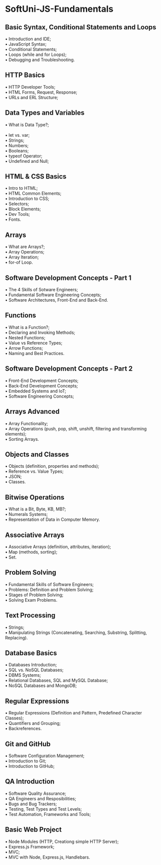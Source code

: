 # SoftUni-JS-Fundamentals



<h2>Basic Syntax, Conditional Statements and Loops</h2>
• Introduction and IDE;<br>
• JavaScript Syntax;<br>
• Conditional Statements;<br>
• Loops (while and for Loops);<br>
• Debugging and Troubleshooting.<br>


<h2>HTTP Basics</h2>
• HTTP Developer Tools;<br>
• HTML Forms, Request, Response;<br>
• URLs and ERL Structure;<br>




<h2>Data Types and Variables</h2>
• What is Data Type?;<br><br>
• let vs. var;<br>
• Strings;<br>
• Numbers;<br>
• Booleans;<br>
• typeof Operator;<br>
• Undefined and Null;<br>



<h2>HTML & CSS Basics</h2>
• Intro to HTML;<br>
• HTML Common Elements;<br>
• Introduction to CSS;<br>
• Selectors;<br>
• Block Elements;<br>
• Dev Tools;<br>
• Fonts.<br>


<h2>Arrays</h2>
• What are Arrays?;<br>
• Array Operations;<br>
• Array Iteration;<br>
• for-of Loop.<br>


<h2>Software Development Concepts - Part 1</h2>
• The 4 Skills of Sotware Engineers;<br>
• Fundamental Software Engineering Concepts;<br>
• Software Architectures, Front-End and Back-End.<br>




<h2>Functions</h2>
• What is a Function?;<br>
• Declaring and Invoking Methods;<br>
• Nested Functions;<br>
• Value vs Reference Types;<br>
• Arrow Functions;<br>
• Naming and Best Practices.<br>


<h2>Software Development Concepts - Part 2</h2>
• Front-End Development Concepts;<br>
• Back-End Development Concepts;<br>
• Embedded Systems and IoT;<br>
• Software Engineering Concepts;<br>


<h2>Arrays Advanced</h2>
• Array Functionality;<br>
• Array Operations (push, pop, shift, unshift, filtering and transforming elements);<br>
• Sorting Arrays.<br>


<h2>Objects and Classes</h2>
• Objects (definition, properties and methods);<br>
• Reference vs. Value Types;<br>
• JSON;<br>
• Classes.<br>


<h2>Bitwise Operations</h2>
• What is a Bit, Byte, KB, MB?;<br>
• Numerals Systems;<br>
• Representation of Data in Computer Memory.

<h2>Associative Arrays</h2>
• Associative Arrays (definition, attributes, iteration);<br>
• Map (methods, sorting);<br>
• Set.


<h2>Problem Solving</h2>
• Fundamental Skills of Software Engineers;<br>
• Problems: Definition and Problem Solving;<br>
• Stages of Problem Solving;<br>
• Solving Exam Problems.


<h2>Text Processing</h2>
• Strings;<br>
• Manipulating Strings (Concatenating, Searching, Substring, Splitting, Replacing).



<h2>Database Basics</h2>
• Databases Introduction;<br>
• SQL vs. NoSQL Databases;<br>
• DBMS Systems;<br>
• Relational Databases, SQL and MySQL Database;<br>
• NoSQL Databases and MongoDB;



<h2>Regular Expressions</h2>
• Regular Expressions (Definition and Pattern, Predefined Character Classes);<br>
• Quantifiers and Grouping;<br>
• Backreferences.



<h2>Git and GitHub</h2>
• Software Configuration Management;<br>
• Introduction to Git;<br>
• Introduction to GitHub;

<h2>QA Introduction</h2>
• Software Quality Assurance;<br>
• QA Engineers and Resposibilities;<br>
• Bugs and Bug Trackers;<br>
• Testing, Test Types and Test Levels;<br>
• Test Automation, Frameworks and Tools;<br>


<h2>Basic Web Project</h2>
• Node Modules (HTTP, Creationg simple HTTP Server);<br>
• Express.js Framework;<br>
• MVC;<br>
• MVC with Node, Express.js, Handlebars.<br>


